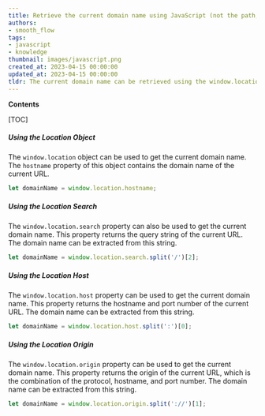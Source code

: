 ```yaml
---
title: Retrieve the current domain name using JavaScript (not the path, etc.)
authors:
- smooth_flow
tags:
- javascript
- knowledge
thumbnail: images/javascript.png
created_at: 2023-04-15 00:00:00
updated_at: 2023-04-15 00:00:00
tldr: The current domain name can be retrieved using the window.location.hostname property.
---
```


**Contents**

[TOC]

##### Using the Location Object

The `window.location` object can be used to get the current domain name. The `hostname` property of this object contains the domain name of the current URL.

```javascript
let domainName = window.location.hostname;
```

##### Using the Location Search

The `window.location.search` property can also be used to get the current domain name. This property returns the query string of the current URL. The domain name can be extracted from this string.

```javascript
let domainName = window.location.search.split('/')[2];
```

##### Using the Location Host

The `window.location.host` property can be used to get the current domain name. This property returns the hostname and port number of the current URL. The domain name can be extracted from this string.

```javascript
let domainName = window.location.host.split(':')[0];
```

##### Using the Location Origin

The `window.location.origin` property can be used to get the current domain name. This property returns the origin of the current URL, which is the combination of the protocol, hostname, and port number. The domain name can be extracted from this string.

```javascript
let domainName = window.location.origin.split('://')[1];
```

